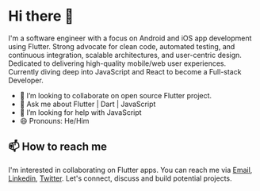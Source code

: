 # Hi there 👋

I'm a software engineer with a focus on Android and iOS app development using Flutter. Strong advocate for clean code, automated testing, and continuous integration, scalable architectures, and user-centric design. Dedicated to delivering high-quality mobile/web user experiences. Currently diving deep into JavaScript and React to become a Full-stack Developer.


- 👯 I’m looking to collaborate on open source Flutter project.
- 💬 Ask me about  Flutter | Dart | JavaScript 
- 🤔 I’m looking for help with JavaScript
- 😄 Pronouns: He/Him

 ## 📫 How to reach me
 I'm interested in collaborating on Flutter apps. You can reach me via [Email](mailto:owoeyejuju@gmail.com), [Linkedin](https://www.linkedin.com/in/owoeye-oluwajuwonlo-52708b234?lipi=urn%3Ali%3Apage%3Ad_flagship3_profile_view_base_contact_details%3BW1MgsWhJR%2BirSEFPPiLAhA%3D%3D), [Twitter](https://twitter.com/AJuwonlo_04). Let's connect, discuss and build potential projects.

<!-- **Juwonlo/Juwonlo** is a ✨ _special_ ✨ repository because its `README.md` (this file) appears on your GitHub profile.

Here are some ideas to get you started:

- 🔭 I’m currently working on ...
- 🌱 I’m currently learning ...
- 👯 I’m looking to collaborate on ...
- 🤔 I’m looking for help with ...
- 💬 Ask me about ...
- 📫 How to reach me: ...
- 😄 Pronouns: ...
- ⚡ Fun fact: ...

--!>
